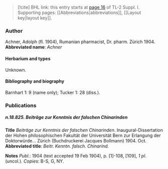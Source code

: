 > [!cite] BHL link: this entry starts at [page 16](https://www.biodiversitylibrary.org/page/33264759) of TL-2 Suppl. I.
> Supporting pages: [[Abbreviations|abbreviations]], [[Layout key|layout key]].

### Author

Achner, Adolph (fl. 1904), Rumanian pharmacist, Dr. pharm. Zürich 1904. 
**Abbreviated name**: *Achner*

#### Herbarium and types

Unknown.

#### Bibliography and biography

Barnhart 1: 9 (name only); Tucker 1: 28 (diss.).

### Publications

##### n.18.825. Beiträge zur Kenntnis der falschen Chinarinden

**Title**
*Beiträge zur Kenntnis der falschen Chinarinden*. Inaugural-Dissertation der Hohen philosophischen Fakultät der Universität Bern zur Erlangung der Doktorwürde... Zürich (Buchdruckerei Jacques Bollmann) 1904. Oct.
**Abbreviated title**: *Beitr. Kenntn. falsch. Chinarind.*

**Notes**
*Publ*.: 1904 (text accepted 19 Feb 1904), p. \[1\]-108, \[109\], *1 pl*. (uncol.). *Copies*: B-S, G, NY.

